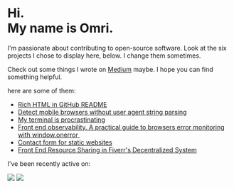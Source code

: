 # Hi.<br>My name is Omri.

I'm passionate about contributing to open-source software. Look at the six projects I chose to display here, below. I change them sometimes.

Check out some things I wrote on [Medium](https://medium.com/@omrilotan) maybe. I hope you can find something helpful.


here are some of them:

- [Rich HTML in GitHub README](https://medium.com/@omrilotan/rich-html-in-github-readme-bfb3de791441?source=rss-47868244aac6------2)
- [Detect mobile browsers without user agent string parsing](https://medium.com/fiverr-engineering/detect-mobile-browsers-without-user-agent-string-parsing-66e3694ce8cd?source=rss-47868244aac6------2)
- [My terminal is procrastinating ](https://medium.com/@omrilotan/my-terminal-is-procrastinating-c4cd520c373c?source=rss-47868244aac6------2)
- [Front end observability. A practical guide to browsers error monitoring with window.onerror ‍](https://medium.com/fiverr-engineering/front-end-observability-a-practical-guide-to-browsers-error-monitoring-with-window-onerror-307f7a93deef?source=rss-47868244aac6------2)
- [Contact form for static websites](https://medium.com/@omrilotan/contact-form-for-static-websites-56650393f78c?source=rss-47868244aac6------2)
- [Front End Resource Sharing in Fiverr's Decentralized System](https://medium.com/fiverr-engineering/front-end-dependency-sharing-19ed0ce9089e?source=rss-47868244aac6------2)

I've been recently active on:

[![](https://github-readme-stats.vercel.app/api/pin/?username=gorangajic&repo=isbot&show_owner=true)](https://github.com/gorangajic/isbot)
[![](https://github-readme-stats.vercel.app/api/pin/?username=js-org&repo=js.org&show_owner=true)](https://github.com/js-org/js.org)